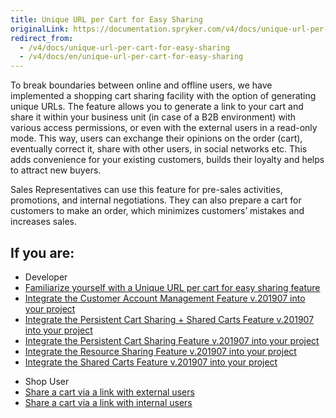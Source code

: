 ```yaml
---
title: Unique URL per Cart for Easy Sharing
originalLink: https://documentation.spryker.com/v4/docs/unique-url-per-cart-for-easy-sharing
redirect_from:
  - /v4/docs/unique-url-per-cart-for-easy-sharing
  - /v4/docs/en/unique-url-per-cart-for-easy-sharing
---
```


To break boundaries between online and offline users, we have implemented a shopping cart sharing facility with the option of generating unique URLs. The feature allows you to generate a link to your cart and share it within your business unit (in case of a B2B environment) with various access permissions, or even with the external users in a read-only mode. This way, users can exchange their opinions on the order (cart), eventually correct it, share with other users, in social networks etc. This adds convenience for your existing customers, builds their loyalty and helps to attract new buyers.

Sales Representatives can use this feature for pre-sales activities, promotions, and internal negotiations. They can also prepare a cart for customers to make an order, which minimizes customers’ mistakes and increases sales.

## If you are:

<div class="mr-container">
    <div class="mr-list-container">
        <!-- col1 -->
        <div class="mr-col">
            <ul class="mr-list mr-list-green">
                <li class="mr-title">Developer</li>
                <li><a href="https://documentation.spryker.com/v4/docs/unique-url-per-cart-for-easy-sharing-overview-201907" class="mr-link">Familiarize yourself with a Unique URL per cart for easy sharing feature</a></li>
                <li><a href="https://documentation.spryker.com/v4/docs/customer-account-management-feature-integration-201907" class="mr-link">Integrate the Customer Account Management Feature v.201907 into your project</a></li>
                <li><a href="https://documentation.spryker.com/v4/docs/persisitent-cart-sharing-shared-carts-integration-201907" class="mr-link">Integrate the Persistent Cart Sharing + Shared Carts Feature v.201907 into your project</a></li>
                 <li><a href="https://documentation.spryker.com/v4/docs/persistent-cart-sharing-feature-integration-201907" class="mr-link">Integrate the Persistent Cart Sharing Feature v.201907 into your project</a></li>
                 <li><a href="https://documentation.spryker.com/v4/docs/resource-sharing-feature-integration-201907" class="mr-link">Integrate the Resource Sharing Feature v.201907 into your project</a></li>
                <li><a href="https://documentation.spryker.com/v4/docs/shared-carts-feature-integration-201907" class="mr-link">Integrate the Shared Carts Feature v.201907 into your project</a></li>
            </ul>
        </div>
         <!-- col3 -->
        <div class="mr-col">
            <ul class="mr-list mr-list-red">
                <li class="mr-title">Shop User</li>
                <li><a href="https://documentation.spryker.com/v4/docs/shop-guide-managing-shopping-carts#sharing-a-cart-via-link-with-the-external-users" class="mr-link">Share a cart via a link with external users</a></li>
                <li><a href="https://documentation.spryker.com/v4/docs/shop-guide-managing-shopping-carts#sharing-a-cart-via-link-with-the-internal-users" class="mr-link">Share a cart via a link with internal users</a></li>
           </ul>
        </div>
    </div>
</div>
